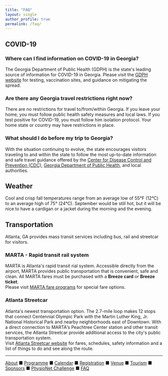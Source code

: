 ```yaml
---
title: "FAQ"
layout: single
author_profile: true
permalink: /faq/
---
```

## COVID-19 ##
### Where can I find information on COVID-19 in Georgia? ###
The Georgia Department of Public Health (GDPH) is the state's leading source of information for COVID-19 in Georgia. Please visit the [GDPH website](https://dph.georgia.gov/) for testing, vaccination sites, and guidance on mitigating the spread.
### Are there any Georgia travel restrictions right now? ###
There are no restrictions for travel to/from/within Georgia. If you leave your home, you must follow public health safety measures and local laws. If you test positive for COVID-19, you must follow him isolation protocol. Your home state or country may have restrictions in place. 
### What should I do before my trip to Georgia? ###
With the situation continuing to evolve, the state encourages visitors traveling to and within the state to follow the most up-to-date information and safe travel guidance offered by the [Center for Disease Control and Prevention (CDC)](https://www.cdc.gov/coronavirus/2019-ncov/travelers/index.html), [Georgia Department of Public Health](https://dph.georgia.gov/), and local authorities.
## Weather ##
Cool and crisp fall temperatures range from an average low of 55°F (12°C) to an average high of 75° (24°C). September would be still hot, but it will be nice to have a cardigan or a jacket during the morning and the evening.  
## Transportation ##
Atlanta, GA provides mass transit services including bus, rail and streetcar for visitors.
### MARTA - Rapid transit rail system ###
MARTA is Atlanta's rapid transit rial system. Accessible directly from the airport, MARTA provides public transportation that is convenient, safe and clean. All MARTA fares must be purchased with a **Breeze card** or **Breeze ticket**.\
Please visit [MARTA fare programs](https://www.itsmarta.com/fare-programs.aspx) for special fare options. 
### Atlanta Streetcar ###
Atlanta's newest transportation option. The 2.7-mile loop makes 12 stops that connect Centennial Olympic Park with the Martin Luther King, Jr. National Historical Park and nearby neighborhoods east of Downtown. With a direct connection to MARTA's Peachtree Center station and other transit services, the Atlanta Streetcar provide additional access to the city's public transportation system.\
Visit [Atlanta Streetcar website](https://www.itsmarta.com/streetcar.aspx) for fares, schedules, safety information and a list of things to do and see along the route. 
 


---
[About](../about/) &#9632; [Programme](../programme/) &#9632; [Calendar](../calendar/) &#9632; [Registration](../registration/) &#9632; [Venue](../venue/) &#9632; [Tourism](../tourism/) &#9632; [Sponsors](../sponsors/) &#9632; [PhysioNet Challenge](../challenge/) &#9632; [FAQ](../faq/)